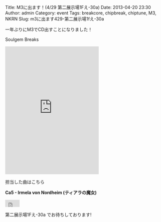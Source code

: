Title: M3に出ます！(4/29 第二展示場1Fえ-30a)
Date: 2013-04-20 23:30
Author: admin
Category: event
Tags: breakcore, chipbreak, chiptune, M3, NKRN
Slug: m3に出ます429-第二展示場1fえ-30a

一年ぶりにM3でCD出すことになりました！

Soulgem Breaks  

<iframe width="300" height="410" style="position: relative; display: block; width: 300px; height: 410px;" src="http://bandcamp.com/EmbeddedPlayer/v=2/album=128468457/size=grande3/bgcol=FFFFFF/linkcol=4285BB/" allowtransparency="true" frameborder="0">[Soulgem
Breaks by various
artists](http://nkrn.bandcamp.com/album/soulgem-breaks)</iframe>

担当した曲はこちら

**Ca5 - Irmela von Nordheim (ティアラの魔女)**
<iframe width="46" height="23" style="position: relative; display: block; width: 46px; height: 23px;" src="http://bandcamp.com/EmbeddedPlayer/v=2/track=2244096427/size=short/bgcol=FFFFFF/linkcol=4285BB/" allowtransparency="true" frameborder="0">[Irmela
von Nordheim (ティアラの魔女) by
Ca5](http://nkrn.bandcamp.com/track/irmela-von-nordheim)</iframe>

第二展示場1Fえ-30a でお待ちしております!
